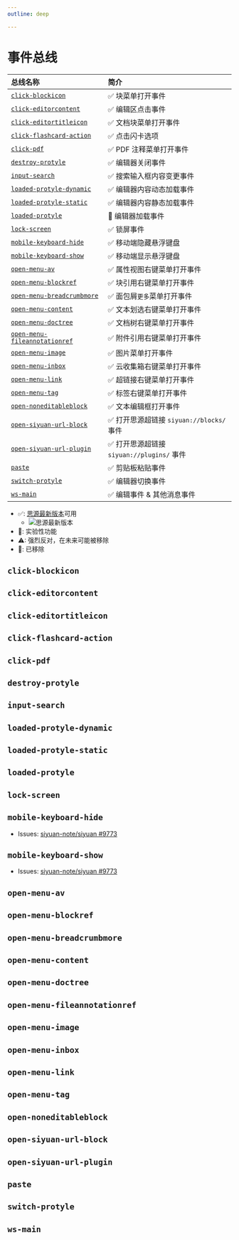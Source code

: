 ```yaml
---
outline: deep

---
```


# 事件总线

| 总线名称                                                                                         | 简介                                      |
| :----------------------------------------------------------------------------------------------- | :---------------------------------------- |
| [`click-blockicon`](#click-blockicon) <Badge type="tip" text="^2.9.0" />                         | ✅ 块菜单打开事件                          |
| [`click-editorcontent`](#click-editorcontent) <Badge type="tip" text="^2.9.0" />                 | ✅ 编辑区点击事件                          |
| [`click-editortitleicon`](#click-editortitleicon) <Badge type="tip" text="^2.9.0" />             | ✅ 文档块菜单打开事件                      |
| [`click-flashcard-action`](#click-flashcard-action) <Badge type="tip" text="^2.12.8" />          | ✅ 点击闪卡选项                            |
| [`click-pdf`](#click-pdf) <Badge type="tip" text="^2.9.0" />                                     | ✅ PDF 注释菜单打开事件                    |
| [`destroy-protyle`](#destroy-protyle) <Badge type="tip" text="^2.10.2" />                        | ✅ 编辑器关闭事件                          |
| [`input-search`](#input-search) <Badge type="tip" text="^2.9.6" />                               | ✅ 搜索输入框内容变更事件                  |
| [`loaded-protyle-dynamic`](#loaded-protyle-dynamic) <Badge type="tip" text="^2.10.2" />          | ✅ 编辑器内容动态加载事件                  |
| [`loaded-protyle-static`](#loaded-protyle-static) <Badge type="tip" text="^2.10.12" />           | ✅ 编辑器内容静态加载事件                  |
| [`loaded-protyle`](#loaded-protyle) <Badge type="danger" text="2.9.0 ~ 2.10.12" />               | 🚫 编辑器加载事件                          |
| [`lock-screen`](#lock-screen) <Badge type="tip" text="^2.12.0" />                                | ✅ 锁屏事件                                |
| [`mobile-keyboard-hide`](#mobile-keyboard-hide) <Badge type="tip" text="^2.11.1" />              | ✅ 移动端隐藏悬浮键盘                      |
| [`mobile-keyboard-show`](#mobile-keyboard-show) <Badge type="tip" text="^2.11.1" />              | ✅ 移动端显示悬浮键盘                      |
| [`open-menu-av`](#open-menu-av) <Badge type="tip" text="^2.9.5" />                               | ✅ 属性视图右键菜单打开事件                |
| [`open-menu-blockref`](#open-menu-blockref) <Badge type="tip" text="^2.9.5" />                   | ✅ 块引用右键菜单打开事件                  |
| [`open-menu-breadcrumbmore`](#open-menu-breadcrumbmore) <Badge type="tip" text="^2.9.5" />       | ✅ 面包屑`更多`菜单打开事件                |
| [`open-menu-content`](#open-menu-content) <Badge type="tip" text="^2.9.5" />                     | ✅ 文本划选右键菜单打开事件                |
| [`open-menu-doctree`](#open-menu-doctree) <Badge type="tip" text="^2.10.9" />                    | ✅ 文档树右键菜单打开事件                  |
| [`open-menu-fileannotationref`](#open-menu-fileannotationref) <Badge type="tip" text="^2.9.5" /> | ✅ 附件引用右键菜单打开事件                |
| [`open-menu-image`](#open-menu-image) <Badge type="tip" text="^2.9.5" />                         | ✅ 图片菜单打开事件                        |
| [`open-menu-inbox`](#open-menu-inbox) <Badge type="tip" text="^2.12.0" />                        | ✅ 云收集箱右键菜单打开事件                |
| [`open-menu-link`](#open-menu-link) <Badge type="tip" text="^2.9.5" />                           | ✅ 超链接右键菜单打开事件                  |
| [`open-menu-tag`](#open-menu-tag) <Badge type="tip" text="^2.9.5" />                             | ✅ 标签右键菜单打开事件                    |
| [`open-noneditableblock`](#open-noneditableblock) <Badge type="tip" text="^2.9.0" />             | ✅ 文本编辑框打开事件                      |
| [`open-siyuan-url-block`](#open-siyuan-url-block) <Badge type="tip" text="^2.10.0" />            | ✅ 打开思源超链接 `siyuan://blocks/` 事件  |
| [`open-siyuan-url-plugin`](#open-siyuan-url-plugin) <Badge type="tip" text="^2.10.0" />          | ✅ 打开思源超链接 `siyuan://plugins/` 事件 |
| [`paste`](#paste) <Badge type="tip" text="^2.10.12" />                                           | ✅ 剪贴板粘贴事件                          |
| [`switch-protyle`](#switch-protyle) <Badge type="tip" text="^2.10.13" />                         | ✅ 编辑器切换事件                          |
| [`ws-main`](#ws-main) <Badge type="tip" text="^2.9.0" />                                         | ✅ 编辑事件 & 其他消息事件                 |

- ✅: [思源最新版本](https://github.com/siyuan-note/siyuan/releases/latest)可用
  - ![思源最新版本](https://img.shields.io/github/release/siyuan-note/siyuan.svg?style=flat-square&color=9CF)
- 🧪: 实验性功能
- ⚠: 强烈反对，在未来可能被移除
- 🚫: 已移除

## `click-blockicon` <Badge type="tip" text="^2.9.0" />

## `click-editorcontent` <Badge type="tip" text="^2.9.0" />

## `click-editortitleicon` <Badge type="tip" text="^2.9.0" />

## `click-flashcard-action` <Badge type="tip" text="^2.12.8" />

## `click-pdf` <Badge type="tip" text="^2.9.0" />

## `destroy-protyle` <Badge type="tip" text="^2.10.2" />

## `input-search` <Badge type="tip" text="^2.9.6" />

## `loaded-protyle-dynamic` <Badge type="tip" text="^2.10.2" />

## `loaded-protyle-static` <Badge type="tip" text="^2.10.12" />

## `loaded-protyle` <Badge type="danger" text="2.9.0 ~ 2.10.12" />

## `lock-screen` <Badge type="tip" text="^2.12.0" />

## `mobile-keyboard-hide` <Badge type="tip" text="^2.11.1" />

- Issues: [siyuan-note/siyuan #9773](https://github.com/siyuan-note/siyuan/issues/9773)

## `mobile-keyboard-show` <Badge type="tip" text="^2.11.1" />

- Issues: [siyuan-note/siyuan #9773](https://github.com/siyuan-note/siyuan/issues/9773)

## `open-menu-av` <Badge type="tip" text="^2.9.5" />

## `open-menu-blockref` <Badge type="tip" text="^2.9.5" />

## `open-menu-breadcrumbmore` <Badge type="tip" text="^2.9.5" />

## `open-menu-content` <Badge type="tip" text="^2.9.5" />

## `open-menu-doctree` <Badge type="tip" text="^2.10.9" />

## `open-menu-fileannotationref` <Badge type="tip" text="^2.9.5" />

## `open-menu-image` <Badge type="tip" text="^2.9.5" />

## `open-menu-inbox` <Badge type="tip" text="^2.12.0" />

## `open-menu-link` <Badge type="tip" text="^2.9.5" />

## `open-menu-tag` <Badge type="tip" text="^2.9.5" />

## `open-noneditableblock` <Badge type="tip" text="^2.9.0" />

## `open-siyuan-url-block` <Badge type="tip" text="^2.10.0" />

## `open-siyuan-url-plugin` <Badge type="tip" text="^2.10.0" />

## `paste` <Badge type="tip" text="^2.10.12" />

## `switch-protyle` <Badge type="tip" text="^2.10.13" />

## `ws-main` <Badge type="tip" text="^2.9.0" />

